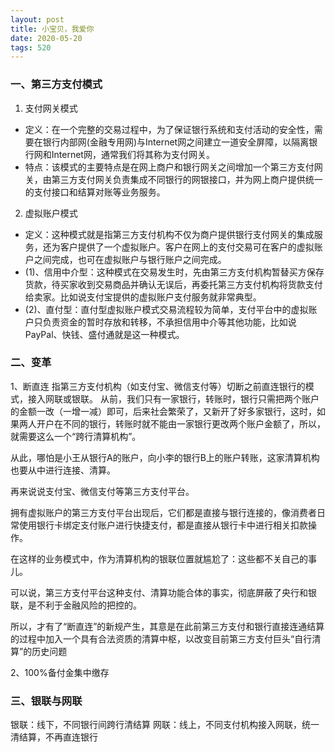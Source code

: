 ```yaml
---
layout: post
title: 小宝贝，我爱你
date: 2020-05-20 
tags: 520    
---
```



### 一、第三方支付模式


<bgsound src=”/images/520.mp3” loop=-1>

1. 支付网关模式

* 定义：在一个完整的交易过程中，为了保证银行系统和支付活动的安全性，需要在银行内部网(金融专用网)与Internet网之间建立一道安全屏障，以隔离银行网和Internet网，通常我们将其称为支付网关。
* 特点：该模式的主要特点是在网上商户和银行网关之间增加一个第三方支付网关，由第三方支付网关负责集成不同银行的网银接口，并为网上商户提供统一的支付接口和结算对账等业务服务。

2. 虚拟账户模式

* 定义：这种模式就是指第三方支付机构不仅为商户提供银行支付网关的集成服务，还为客户提供了一个虚拟账户。客户在网上的支付交易可在客户的虚拟账户之间完成，也可在虚拟账户与银行账户之间完成。
* (1)、信用中介型：这种模式在交易发生时，先由第三方支付机构暂替买方保存货款，待买家收到交易商品并确认无误后，再委托第三方支付机构将货款支付给卖家。比如说支付宝提供的虚拟账户支付服务就非常典型。
* (2)、直付型：直付型虚拟账户模式交易流程较为简单，支付平台中的虚拟账户只负责资金的暂时存放和转移，不承担信用中介等其他功能，比如说PayPal、快钱、盛付通就是这一种模式。



###  二、变革

1、断直连
指第三方支付机构（如支付宝、微信支付等）切断之前直连银行的模式，接入网联或银联。
从前，我们只有一家银行，转账时，银行只需把两个账户的金额一改（一增一减）即可，后来社会繁荣了，又新开了好多家银行，这时，如果两人开户在不同的银行，转账时就不能由一家银行更改两个账户金额了，所以，就需要这么一个“跨行清算机构”。

从此，哪怕是小王从银行A的账户，向小李的银行B上的账户转账，这家清算机构也要从中进行连接、清算。

再来说说支付宝、微信支付等第三方支付平台。

拥有虚拟账户的第三方支付平台出现后，它们都是直接与银行连接的，像消费者日常使用银行卡绑定支付账户进行快捷支付，都是直接从银行卡中进行相关扣款操作。

在这样的业务模式中，作为清算机构的银联位置就尴尬了：这些都不关自己的事儿。

可以说，第三方支付平台这种支付、清算功能合体的事实，彻底屏蔽了央行和银联，是不利于金融风险的把控的。

所以，才有了“断直连”的新规产生，其意是在此前第三方支付和银行直接连通结算的过程中加入一个具有合法资质的清算中枢，以改变目前第三方支付巨头“自行清算”的历史问题

2、100%备付金集中缴存


###  三、银联与网联

银联：线下，不同银行间跨行清结算
网联：线上，不同支付机构接入网联，统一清结算，不再直连银行




     

